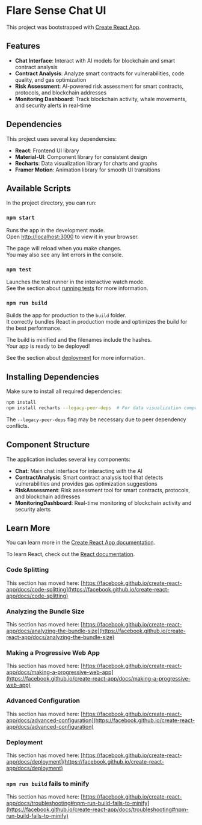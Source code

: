 # Flare Sense Chat UI

This project was bootstrapped with [Create React App](https://github.com/facebook/create-react-app).

## Features

- **Chat Interface**: Interact with AI models for blockchain and smart contract analysis
- **Contract Analysis**: Analyze smart contracts for vulnerabilities, code quality, and gas optimization
- **Risk Assessment**: AI-powered risk assessment for smart contracts, protocols, and blockchain addresses
- **Monitoring Dashboard**: Track blockchain activity, whale movements, and security alerts in real-time

## Dependencies

This project uses several key dependencies:

- **React**: Frontend UI library
- **Material-UI**: Component library for consistent design
- **Recharts**: Data visualization library for charts and graphs
- **Framer Motion**: Animation library for smooth UI transitions

## Available Scripts

In the project directory, you can run:

### `npm start`

Runs the app in the development mode.\
Open [http://localhost:3000](http://localhost:3000) to view it in your browser.

The page will reload when you make changes.\
You may also see any lint errors in the console.

### `npm test`

Launches the test runner in the interactive watch mode.\
See the section about [running tests](https://facebook.github.io/create-react-app/docs/running-tests) for more information.

### `npm run build`

Builds the app for production to the `build` folder.\
It correctly bundles React in production mode and optimizes the build for the best performance.

The build is minified and the filenames include the hashes.\
Your app is ready to be deployed!

See the section about [deployment](https://facebook.github.io/create-react-app/docs/deployment) for more information.

## Installing Dependencies

Make sure to install all required dependencies:

```bash
npm install
npm install recharts --legacy-peer-deps  # For data visualization components
```

The `--legacy-peer-deps` flag may be necessary due to peer dependency conflicts.

## Component Structure

The application includes several key components:

- **Chat**: Main chat interface for interacting with the AI
- **ContractAnalysis**: Smart contract analysis tool that detects vulnerabilities and provides gas optimization suggestions
- **RiskAssessment**: Risk assessment tool for smart contracts, protocols, and blockchain addresses
- **MonitoringDashboard**: Real-time monitoring of blockchain activity and security alerts

## Learn More

You can learn more in the [Create React App documentation](https://facebook.github.io/create-react-app/docs/getting-started).

To learn React, check out the [React documentation](https://reactjs.org/).

### Code Splitting

This section has moved here: [https://facebook.github.io/create-react-app/docs/code-splitting](https://facebook.github.io/create-react-app/docs/code-splitting)

### Analyzing the Bundle Size

This section has moved here: [https://facebook.github.io/create-react-app/docs/analyzing-the-bundle-size](https://facebook.github.io/create-react-app/docs/analyzing-the-bundle-size)

### Making a Progressive Web App

This section has moved here: [https://facebook.github.io/create-react-app/docs/making-a-progressive-web-app](https://facebook.github.io/create-react-app/docs/making-a-progressive-web-app)

### Advanced Configuration

This section has moved here: [https://facebook.github.io/create-react-app/docs/advanced-configuration](https://facebook.github.io/create-react-app/docs/advanced-configuration)

### Deployment

This section has moved here: [https://facebook.github.io/create-react-app/docs/deployment](https://facebook.github.io/create-react-app/docs/deployment)

### `npm run build` fails to minify

This section has moved here: [https://facebook.github.io/create-react-app/docs/troubleshooting#npm-run-build-fails-to-minify](https://facebook.github.io/create-react-app/docs/troubleshooting#npm-run-build-fails-to-minify)
